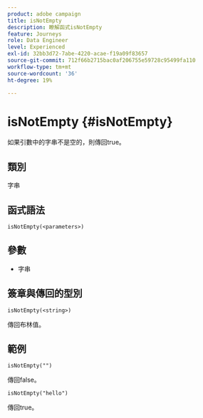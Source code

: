 ```yaml
---
product: adobe campaign
title: isNotEmpty
description: 瞭解函式isNotEmpty
feature: Journeys
role: Data Engineer
level: Experienced
exl-id: 32bb3d72-7abe-4220-acae-f19a09f83657
source-git-commit: 712f66b2715bac0af206755e59728c95499fa110
workflow-type: tm+mt
source-wordcount: '36'
ht-degree: 19%

---
```


# isNotEmpty {#isNotEmpty}

如果引數中的字串不是空的，則傳回true。

## 類別

字串

## 函式語法

`isNotEmpty(<parameters>)`

## 參數

* 字串

## 簽章與傳回的型別

`isNotEmpty(<string>)`

傳回布林值。

## 範例

`isNotEmpty("")`

傳回false。

`isNotEmpty("hello")`

傳回true。
